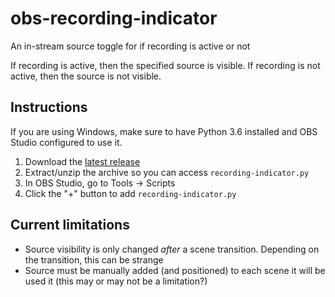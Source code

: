 # obs-recording-indicator
An in-stream source toggle for if recording is active or not

If recording is active, then the specified source is visible.
If recording is not active, then the source is not visible.

## Instructions
If you are using Windows, make sure to have Python 3.6 installed and OBS Studio configured to use it.

1. Download the [latest release](https://github.com/dylarm/obs-recording-indicator/releases/latest)
2. Extract/unzip the archive so you can access `recording-indicator.py`
3. In OBS Studio, go to Tools &#8594; Scripts
4. Click the "+" button to add `recording-indicator.py`

## Current limitations
* Source visibility is only changed _after_ a scene transition. Depending on the transition, this can be strange
* Source must be manually added (and positioned) to each scene it will be used it (this may or may not be a limitation?)
